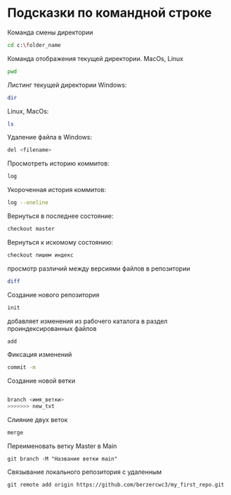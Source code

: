 # Подсказки по командной строке

Команда смены директории
``` sh
cd c:\folder_name
```

Команда отображения текущей директории. MacOs, Linux
``` sh
pwd
```

Листинг текущей директории
Windows:
```sh
dir
```
Linux, MacOs:
```sh
ls
```

Удаление файла в Windows:
```sh
del <filename>
```

Просмотреть историю коммитов:
```sh
log
```

Укороченная история коммитов:
```sh
log --oneline
```

Вернуться в последнее состояние:
```sh
checkout master
```

Вернуться к искомому состоянию:
```sh
checkout пишем индекс
```

просмотр различий между версиями файлов в репозитории
```sh
diff
```

Создание нового репозитория
```sh
init
```

добавляет изменения из рабочего каталога в раздел проиндексированных файлов
```sh
add
```

Фиксация изменений
```sh
commit -m
```
Создание новой ветки
```sh

branch <имя_ветки>
>>>>>>> new_txt
```

Слияние двух веток
```sh
merge
``` 

Переименовать ветку Master в Main
```
git branch -M "Название ветки main"
```

Связывание локального репозитория с удаленным
```
git remote add origin https://github.com/berzercwc3/my_first_repo.git
```



